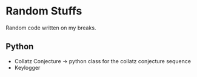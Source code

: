 # Random Stuffs
Random code written on my breaks.

## Python
- Collatz Conjecture -> python class for the collatz conjecture sequence
- Keylogger